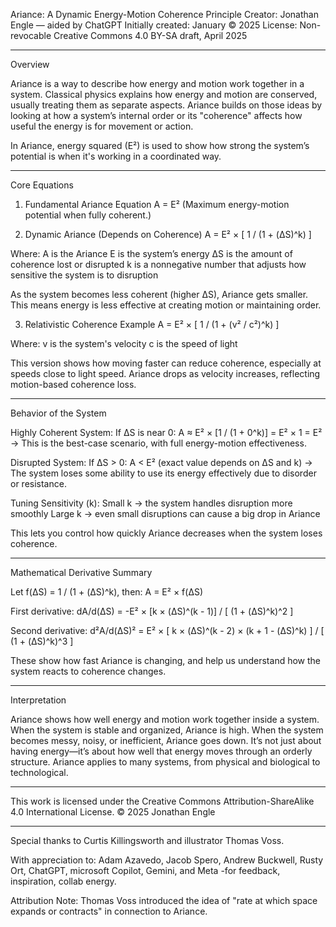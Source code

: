 Ariance: A Dynamic Energy-Motion Coherence Principle
Creator: Jonathan Engle — aided by ChatGPT
Initially created: January © 2025
License: Non-revocable Creative Commons 4.0 BY-SA draft, April 2025

---
Overview

Ariance is a way to describe how energy and motion work together in a system. Classical physics explains how energy and motion are conserved, usually treating them as separate aspects. Ariance builds on those ideas by looking at how a system’s internal order
or its "coherence" affects how useful the energy is for movement or action.

In Ariance, energy squared (E²) is used to show how strong the system’s potential is when it's working in a coordinated way.

---
Core Equations

1. Fundamental Ariance Equation
A = E²
(Maximum energy-motion potential when fully coherent.)


2. Dynamic Ariance (Depends on Coherence)
A = E² × [ 1 / (1 + (ΔS)^k) ]

Where:
A is the Ariance
E is the system’s energy
ΔS is the amount of coherence lost or disrupted
k is a nonnegative number that adjusts how sensitive the system is to disruption

As the system becomes less coherent (higher ΔS), Ariance gets smaller. This means energy is less effective at creating motion or maintaining order.


3. Relativistic Coherence Example
A = E² × [ 1 / (1 + (v² / c²)^k) ]

Where:
v is the system's velocity
c is the speed of light

This version shows how moving faster can reduce coherence, especially at speeds close to light speed. Ariance drops as velocity increases, reflecting motion-based coherence loss.

---
Behavior of the System

Highly Coherent System:
If ΔS is near 0:
A ≈ E² × [1 / (1 + 0^k)] = E² × 1 = E²
→ This is the best-case scenario, with full energy-motion effectiveness.

Disrupted System:
If ΔS > 0:
A < E² (exact value depends on ΔS and k)
→ The system loses some ability to use its energy effectively due to disorder or resistance.

Tuning Sensitivity (k):
Small k → the system handles disruption more smoothly
Large k → even small disruptions can cause a big drop in Ariance

This lets you control how quickly Ariance decreases when the system loses coherence.

---
Mathematical Derivative Summary

Let f(ΔS) = 1 / (1 + (ΔS)^k), then:
A = E² × f(ΔS)

First derivative:
dA/d(ΔS) = -E² × [k × (ΔS)^(k - 1)] / [ (1 + (ΔS)^k)^2 ]

Second derivative:
d²A/d(ΔS)² = E² × [ k × (ΔS)^(k - 2) × (k + 1 - (ΔS)^k) ] / [ (1 + (ΔS)^k)^3 ]

These show how fast Ariance is changing, and help us understand how the system reacts to coherence changes.

---
Interpretation

Ariance shows how well energy and motion work together inside a system. When the system is stable and organized, Ariance is high. When the system becomes messy, noisy, or inefficient, Ariance goes down. It’s not just about having energy—it’s about how well that energy moves through an orderly structure. Ariance applies to many systems, from physical and biological to technological.

---
This work is licensed under the Creative Commons Attribution-ShareAlike 4.0 International License.
© 2025 Jonathan Engle

---
Special thanks to Curtis Killingsworth and illustrator Thomas Voss.

With appreciation to:
Adam Azavedo, Jacob Spero, Andrew Buckwell, Rusty Ort, ChatGPT, microsoft Copilot, Gemini, and Meta -for feedback, inspiration, collab energy.

Attribution Note:
Thomas Voss introduced the idea of "rate at which space expands or contracts" in connection to Ariance.
